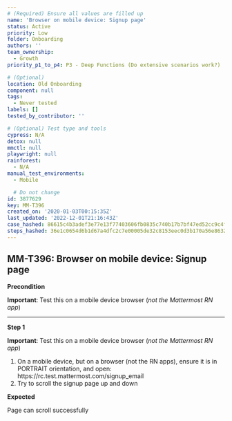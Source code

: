 ```yaml
---
# (Required) Ensure all values are filled up
name: 'Browser on mobile device: Signup page'
status: Active
priority: Low
folder: Onboarding
authors: ''
team_ownership:
  - Growth
priority_p1_to_p4: P3 - Deep Functions (Do extensive scenarios work?)

# (Optional)
location: Old Onboarding
component: null
tags:
  - Never tested
labels: []
tested_by_contributor: ''

# (Optional) Test type and tools
cypress: N/A
detox: null
mmctl: null
playwright: null
rainforest:
  - N/A
manual_test_environments:
  - Mobile

  # Do not change
id: 3877629
key: MM-T396
created_on: '2020-01-03T00:15:35Z'
last_updated: '2022-12-01T21:16:43Z'
case_hashed: 86615c4b3adef3e77e13f77403606fb0835c740b17b7bf47ed52cc9c4f26c4b6ca2a8be431b61a910d63a7e3c51ecdb5
steps_hashed: 36e1c0654d6b1d67a4dfc2c7e00005de32c8153eec0d3b170a56e8632f0163a47de0fef2a74e2c4858dce986234a31e7
---
```


<!-- (Auto-generated) Based on frontmatter's "key" and "name" -->

## MM-T396: Browser on mobile device: Signup page

**Precondition**

**Important**: Test this on a mobile device browser (_not the Mattermost RN app_)

---

**Step 1**

**Important**: Test this on a mobile device browser (_not the Mattermost RN app_)

1. On a mobile device, but on a browser (not the RN apps), ensure it is in PORTRAIT orientation, and open: https\://rc.test.mattermost.com/signup\_email
2. Try to scroll the signup page up and down

**Expected**

Page can scroll successfully
